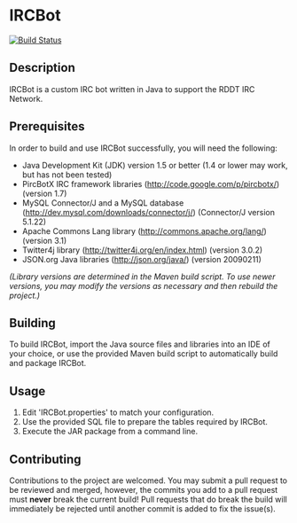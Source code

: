 # IRCBot

[![Build Status](https://travis-ci.org/GotMilk/IRCBot.png)](https://travis-ci.org/GotMilk/IRCBot)

## Description

IRCBot is a custom IRC bot written in Java to support the RDDT IRC Network.

## Prerequisites

In order to build and use IRCBot successfully, you will need the following:

* Java Development Kit (JDK) version 1.5 or better (1.4 or lower may work, but has not been tested)
* PircBotX IRC framework libraries (http://code.google.com/p/pircbotx/) (version 1.7)
* MySQL Connector/J and a MySQL database (http://dev.mysql.com/downloads/connector/j/) (Connector/J version 5.1.22)
* Apache Commons Lang library (http://commons.apache.org/lang/) (version 3.1)
* Twitter4j library (http://twitter4j.org/en/index.html) (version 3.0.2)
* JSON.org Java libraries (http://json.org/java/) (version 20090211)

*(Library versions are determined in the Maven build script. To use newer versions, you may modify the versions as necessary and then rebuild the project.)*

## Building

To build IRCBot, import the Java source files and libraries into an IDE of your choice, or use the provided Maven build script to automatically build and package IRCBot.

## Usage

1. Edit 'IRCBot.properties' to match your configuration.
2. Use the provided SQL file to prepare the tables required by IRCBot.
3. Execute the JAR package from a command line.

## Contributing

Contributions to the project are welcomed. You may submit a pull request to be reviewed and merged, however, the commits you add to a pull request must **never** break the current build! Pull requests that do break the build will immediately be rejected until another commit is added to fix the issue(s).